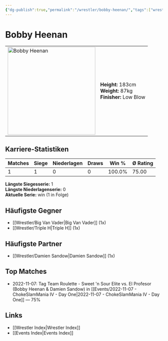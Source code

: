 ```yaml
---
{"dg-publish":true,"permalink":"/wrestler/bobby-heenan/","tags":["wrestler"],"noteIcon":"","created":"2025-08-11T09:33:17.855+02:00"}
---
```



# Bobby Heenan

<table>
<tr>
<td><img src="Bobby Heenan.png" width="280" alt="Bobby Heenan"></td>
<td>
<b>Height:</b> 183cm<br>
<b>Weight:</b> 87kg<br>
<b>Finisher:</b> Low Blow<br>
</td>
</tr>
</table>

## Karriere-Statistiken

| Matches | Siege | Niederlagen | Draws | Win % | Ø Rating |
|---------|-------|-------------|-------|-------|-----------|
| 1 | 1 | 0 | 0 | 100.0% | 75.00 |

**Längste Siegesserie:** 1<br>**Längste Niederlagenserie:** 0<br>**Aktuelle Serie:** win (1 in Folge)


## Häufigste Gegner
- [[Wrestler/Big Van Vader\|Big Van Vader]] (1x)
- [[Wrestler/Triple H\|Triple H]] (1x)

## Häufigste Partner
- [[Wrestler/Damien Sandow\|Damien Sandow]] (1x)

## Top Matches
- 2022-11-07: Tag Team Roulette - Sweet 'n Sour Elite vs. El Profesor (Bobby Heenan & Damien Sandow) in [[Events/2022-11-07 - ChokeSlamMania IV - Day One\|2022-11-07 - ChokeSlamMania IV - Day One]] — 75%

## Links
- [[Wrestler Index\|Wrestler Index]]
- [[Events Index\|Events Index]]
